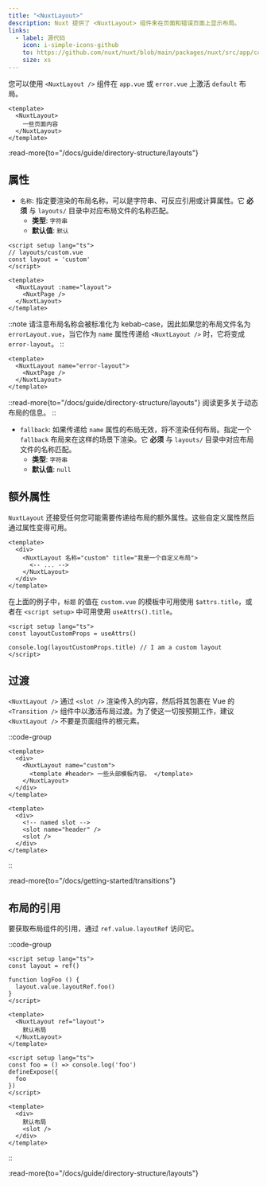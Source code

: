 ```yaml
---
title: "<NuxtLayout>"
description: Nuxt 提供了 <NuxtLayout> 组件来在页面和错误页面上显示布局。
links:
  - label: 源代码
    icon: i-simple-icons-github
    to: https://github.com/nuxt/nuxt/blob/main/packages/nuxt/src/app/components/nuxt-layout.ts
    size: xs
---
```


您可以使用 `<NuxtLayout />` 组件在 `app.vue` 或 `error.vue` 上激活 `default` 布局。

```vue [app.vue]
<template>
  <NuxtLayout>
    一些页面内容
  </NuxtLayout>
</template>
```

:read-more{to="/docs/guide/directory-structure/layouts"}

## 属性

- `名称`: 指定要渲染的布局名称，可以是字符串、可反应引用或计算属性。它 **必须** 与 `layouts/` 目录中对应布局文件的名称匹配。
  - **类型**: `字符串`
  - **默认值**: `默认`

```vue [pages/index.vue]
<script setup lang="ts">
// layouts/custom.vue
const layout = 'custom'
</script>

<template>
  <NuxtLayout :name="layout">
    <NuxtPage />
  </NuxtLayout>
</template>
```

::note
请注意布局名称会被标准化为 kebab-case，因此如果您的布局文件名为 `errorLayout.vue`，当它作为 `name` 属性传递给 `<NuxtLayout />` 时，它将变成 `error-layout`。
::

```vue [error.vue]
<template>
  <NuxtLayout name="error-layout">
    <NuxtPage />
  </NuxtLayout>
</template>
```

::read-more{to="/docs/guide/directory-structure/layouts"}
阅读更多关于动态布局的信息。
::

- `fallback`: 如果传递给 `name` 属性的布局无效，将不渲染任何布局。指定一个 `fallback` 布局来在这样的场景下渲染。它 **必须** 与 `layouts/` 目录中对应布局文件的名称匹配。
  - **类型**: `字符串`
  - **默认值**: `null`

## 额外属性

`NuxtLayout` 还接受任何您可能需要传递给布局的额外属性。这些自定义属性然后通过属性变得可用。

```vue [pages/some-page.vue]
<template>
  <div>
    <NuxtLayout 名称="custom" title="我是一个自定义布局">
      <-- ... -->
    </NuxtLayout>
  </div>
</template>
```

在上面的例子中，`标题` 的值在 `custom.vue` 的模板中可用使用 `$attrs.title`，或者在 `<script setup>` 中可用使用 `useAttrs().title`。

```vue [layouts/custom.vue]
<script setup lang="ts">
const layoutCustomProps = useAttrs()

console.log(layoutCustomProps.title) // I am a custom layout
</script>
```

## 过渡

`<NuxtLayout />` 通过 `<slot />` 渲染传入的内容，然后将其包裹在 Vue 的 `<Transition />` 组件中以激活布局过渡。为了使这一切按预期工作，建议 `<NuxtLayout />` 不要是页面组件的根元素。

::code-group

```vue [pages/index.vue]
<template>
  <div>
    <NuxtLayout name="custom">
      <template #header> 一些头部模板内容。 </template>
    </NuxtLayout>
  </div>
</template>
```

```vue [layouts/custom.vue]
<template>
  <div>
    <!-- named slot -->
    <slot name="header" />
    <slot />
  </div>
</template>
```

::

:read-more{to="/docs/getting-started/transitions"}

## 布局的引用

要获取布局组件的引用，通过 `ref.value.layoutRef` 访问它。

::code-group

```vue [app.vue]
<script setup lang="ts">
const layout = ref()

function logFoo () {
  layout.value.layoutRef.foo()
}
</script>

<template>
  <NuxtLayout ref="layout">
    默认布局
  </NuxtLayout>
</template>
```

```vue [layouts/default.vue]
<script setup lang="ts">
const foo = () => console.log('foo')
defineExpose({
  foo
})
</script>

<template>
  <div>
    默认布局
    <slot />
  </div>
</template>
```

::

:read-more{to="/docs/guide/directory-structure/layouts"}
